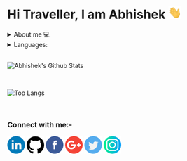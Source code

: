 <h1>Hi Traveller, I am Abhishek <img src="https://raw.githubusercontent.com/abhi7585/abhi7585/master/gifs/Hi.gif" width="30px"></h1>

<details>
<summary> About me 💻</summary>
<p>
Seeking an entry-level position to begin my career in a professional environment. Secure a responsible career opportunity with a company, where I can fully utilize my training and skills while making a significant contribution to the success of the company. 
</p>
</details>    
 
<details>
  <summary>Languages: </summary>
  <pre>
    - Frontend: HTML5, CSS
    - Backend: Java
    - Database: MySQL, Oracle, MongoDB
    - Version Control: GIT
  </pre>
</details>

<br >

![Abhishek's Github Stats](https://github-readme-stats.vercel.app/api?username=abhi7585&show_icons=true&theme=tokyonight)

<br >

![Top Langs](https://github-readme-stats.vercel.app/api/top-langs/?username=abhi7585&theme=tokyonight)

<br>

### Connect with me:-

<a href="https://linkedin.com/in/abhi7585"><img src="https://github.com/abhi7585/abhi7585/blob/master/logos/linkedin.png" width="40" /></a>
<a href="https://github.com/abhi7585"><img src="https://github.com/abhi7585/abhi7585/blob/master/logos/github-logo.png" width="40" /></a>
<a href="https://www.facebook.com/abhi7585/"><img src="https://github.com/abhi7585/abhi7585/blob/master/logos/facebook.png" width="40" /></a>
<a href="https://mail.google.com/mail/?view=cm&amp;fs=1&amp;tf=1&amp;to=abhi.workonly@gmail.com"><img src="https://github.com/abhi7585/abhi7585/blob/master/logos/google-plus.png" width="40" /></a>
<a href="https://twitter.com/the_abhi_7585"><img src="https://github.com/abhi7585/abhi7585/blob/master/logos/twitter.png" width="40" /></a>
<a href="https://www.instagram.com/the_abhishek_tripathi/"><img src="https://github.com/abhi7585/abhi7585/blob/master/logos/instagram.png" width="40" /></a>
